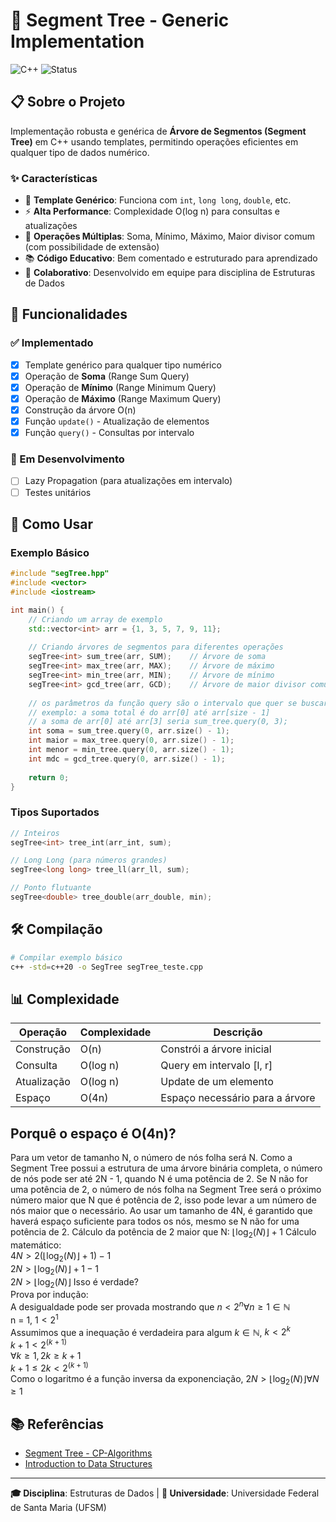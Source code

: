 # 🌳 Segment Tree - Generic Implementation

![C++](https://img.shields.io/badge/c++-%2300599C.svg?style=for-the-badge&logo=c%2B%2B&logoColor=white)
![Status](https://img.shields.io/badge/status-in%20development-yellow.svg?style=for-the-badge)

## 📋 Sobre o Projeto

Implementação robusta e genérica de **Árvore de Segmentos (Segment Tree)** em C++ usando templates, permitindo operações eficientes em qualquer tipo de dados numérico.

### ✨ Características

- 🎯 **Template Genérico**: Funciona com `int`, `long long`, `double`, etc.
- ⚡ **Alta Performance**: Complexidade O(log n) para consultas e atualizações
- 🔧 **Operações Múltiplas**: Soma, Mínimo, Máximo, Maior divisor comum (com possibilidade de extensão)
- 📚 **Código Educativo**: Bem comentado e estruturado para aprendizado
- 🤝 **Colaborativo**: Desenvolvido em equipe para disciplina de Estruturas de Dados

## 🚀 Funcionalidades

### ✅ Implementado
- [x] Template genérico para qualquer tipo numérico
- [x] Operação de **Soma** (Range Sum Query)
- [x] Operação de **Mínimo** (Range Minimum Query)
- [x] Operação de **Máximo** (Range Maximum Query)
- [x] Construção da árvore O(n)
- [x] Função `update()` - Atualização de elementos
- [x] Função `query()` - Consultas por intervalo

### 🔄 Em Desenvolvimento
- [ ] Lazy Propagation (para atualizações em intervalo)
- [ ] Testes unitários

## 📖 Como Usar

### Exemplo Básico

```cpp
#include "segTree.hpp"
#include <vector>
#include <iostream>

int main() {
    // Criando um array de exemplo
    std::vector<int> arr = {1, 3, 5, 7, 9, 11};
    
    // Criando árvores de segmentos para diferentes operações
    segTree<int> sum_tree(arr, SUM);    // Árvore de soma
    segTree<int> max_tree(arr, MAX);    // Árvore de máximo
    segTree<int> min_tree(arr, MIN);    // Árvore de mínimo
    segTree<int> gcd_tree(arr, GCD);    // Árvore de maior divisor comum
    
    // os parâmetros da função query são o intervalo que quer se buscar
    // exemplo: a soma total é do arr[0] até arr[size - 1]
    // a soma de arr[0] até arr[3] seria sum_tree.query(0, 3);
    int soma = sum_tree.query(0, arr.size() - 1);
    int maior = max_tree.query(0, arr.size() - 1);
    int menor = min_tree.query(0, arr.size() - 1);
    int mdc = gcd_tree.query(0, arr.size() - 1);
    
    return 0;
}
```

### Tipos Suportados

```cpp
// Inteiros
segTree<int> tree_int(arr_int, sum);

// Long Long (para números grandes)
segTree<long long> tree_ll(arr_ll, sum);

// Ponto flutuante
segTree<double> tree_double(arr_double, min);

```
## 🛠️ Compilação

```bash
# Compilar exemplo básico
c++ -std=c++20 -o SegTree segTree_teste.cpp
```

## 📊 Complexidade

| Operação | Complexidade | Descrição |
|----------|-------------|-----------|
| Construção | O(n) | Constrói a árvore inicial |
| Consulta | O(log n) | Query em intervalo [l, r] |
| Atualização | O(log n) | Update de um elemento |
| Espaço | O(4n) | Espaço necessário para a árvore |

## Porquê o espaço é O(4n)?
Para um vetor de tamanho N, o número de nós folha será N.
Como a Segment Tree possui a estrutura de uma árvore binária completa,
o número de nós pode ser até 2N - 1, quando N é uma potência de 2.
Se N não for uma potência de 2, o número de nós folha na Segment Tree será
o próximo número maior que N que é potência de 2, isso pode levar a um número de nós
maior que o necessário. Ao usar um tamanho de 4N, é garantido que haverá espaço
suficiente para todos os nós, mesmo se N não for uma potência de 2.
Cálculo da potência de 2 maior que N: $\lfloor \log _{2}\left(N\right) \rfloor + 1$
Cálculo matemático:  
$4N > 2(\lfloor \log _{2}\left(N\right) \rfloor + 1) - 1$  
$2N > \lfloor \log _{2}\left(N\right) \rfloor + 1 - 1$  
$2N > \lfloor \log _{2}\left(N\right) \rfloor$ Isso é verdade?  
Prova por indução:  
A desigualdade pode ser provada mostrando que $n < 2^n \forall n \ge 1 \in \mathbb{N}$  
n = 1, $1 < 2^1$  
Assumimos que a inequação é verdadeira para algum $k \in \mathbb{N}$, $k < 2^k$  
$k+1 < 2^(k+1)$  
$\forall k \ge 1, 2k \ge k+1$  
$k+1 \le 2k < 2^(k+1)$  
Como o logaritmo é a função inversa da exponenciação, $2N > \lfloor \log _{2}\left(N\right) \rfloor \forall N \ge 1$

## 📚 Referências

- [Segment Tree - CP-Algorithms](https://cp-algorithms.com/data_structures/segment_tree.html)
- [Introduction to Data Structures](https://www.geeksforgeeks.org/segment-tree-data-structure/)

---

**🎓 Disciplina**: Estruturas de Dados | **🏫 Universidade**: Universidade Federal de Santa Maria (UFSM)
